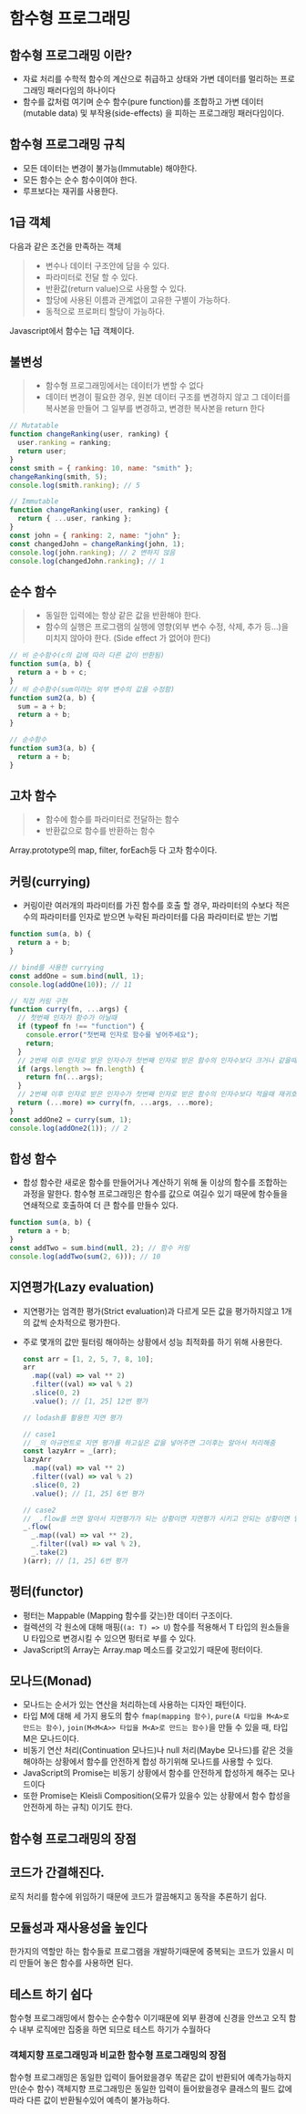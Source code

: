 # 함수형 프로그래밍

## 함수형 프로그래밍 이란?

- 자료 처리를 수학적 함수의 계산으로 취급하고 상태와 가변 데이터를 멀리하는 프로그래밍 패러다임의 하나이다
- 함수를 값처럼 여기며 순수 함수(pure function)를 조합하고 가변 데이터(mutable data) 및 부작용(side-effects) 을 피하는 프로그래밍 패러다임이다.

## 함수형 프로그래밍 규칙

- 모든 데이터는 변경이 불가능(Immutable) 해야한다.
- 모든 함수는 순수 함수이여야 한다.
- 루프보다는 재귀를 사용한다.

## 1급 객체

다음과 같은 조건을 만족하는 객체

> - 변수나 데이터 구조안에 담을 수 있다.
> - 파라미터로 전달 할 수 있다.
> - 반환값(return value)으로 사용할 수 있다.
> - 할당에 사용된 이름과 관계없이 고유한 구별이 가능하다.
> - 동적으로 프로퍼티 할당이 가능하다.

Javascript에서 함수는 1급 객체이다.

## 불변성

> - 함수형 프로그래밍에서는 데이터가 변할 수 없다
> - 데이터 변경이 필요한 경우, 원본 데이터 구조를 변경하지 않고 그 데이터를 복사본을 만들어 그 일부를 변경하고, 변경한 복사본을 return 한다

```javascript
// Mutatable
function changeRanking(user, ranking) {
  user.ranking = ranking;
  return user;
}
const smith = { ranking: 10, name: "smith" };
changeRanking(smith, 5);
console.log(smith.ranking); // 5

// Immutable
function changeRanking(user, ranking) {
  return { ...user, ranking };
}
const john = { ranking: 2, name: "john" };
const changedJohn = changeRanking(john, 1);
console.log(john.ranking); // 2 변하지 않음
console.log(changedJohn.ranking); // 1
```

## 순수 함수

> - 동일한 입력에는 항상 같은 값을 반환해야 한다.
> - 함수의 실행은 프로그램의 실행에 영향(외부 변수 수정, 삭제, 추가 등...)을 미치지 않아야 한다. (Side effect 가 없어야 한다)

```javascript
// 비 순수함수(c의 값에 따라 다른 값이 반환됨)
function sum(a, b) {
  return a + b + c;
}
// 비 순수함수(sum이라는 외부 변수의 값을 수정함)
function sum2(a, b) {
  sum = a + b;
  return a + b;
}

// 순수함수
function sum3(a, b) {
  return a + b;
}
```

## 고차 함수

> - 함수에 함수를 파라미터로 전달하는 함수
> - 반환값으로 함수를 반환하는 함수

Array.prototype의 map, filter, forEach등 다 고차 함수이다.

## 커링(currying)

- 커링이란 여러개의 파라미터를 가진 함수를 호출 할 경우, 파라미터의 수보다 적은 수의 파라미터를 인자로 받으면 누락된 파라미터를 다음 파라미터로 받는 기법

```javascript
function sum(a, b) {
  return a + b;
}

// bind를 사용한 currying
const addOne = sum.bind(null, 1);
console.log(addOne(10)); // 11

// 직접 커링 구현
function curry(fn, ...args) {
  // 첫번째 인자가 함수가 아닐때
  if (typeof fn !== "function") {
    console.error("첫번째 인자로 함수를 넣어주세요");
    return;
  }
  // 2번째 이후 인자로 받은 인자수가 첫번째 인자로 받은 함수의 인자수보다 크거나 같을때
  if (args.length >= fn.length) {
    return fn(...args);
  }
  // 2번째 이후 인자로 받은 인자수가 첫번째 인자로 받은 함수의 인자수보다 적을때 재귀호출
  return (...more) => curry(fn, ...args, ...more);
}
const addOne2 = curry(sum, 1);
console.log(addOne2(1)); // 2
```

## 합성 함수

- 합성 함수란 새로운 함수를 만들어거나 계산하기 위해 둘 이상의 함수를 조합하는 과정을 말한다. 함수형 프로그래밍은 함수를 값으로 여길수 있기 때문에 함수들을 연쇄적으로 호출하여 더 큰 함수를 만들수 있다.

```javascript
function sum(a, b) {
  return a + b;
}
const addTwo = sum.bind(null, 2); // 함수 커링
console.log(addTwo(sum(2, 6))); // 10
```

## 지연평가(Lazy evaluation)

- 지연평가는 엄격한 평가(Strict evaluation)과 다르게 모든 값을 평가하지않고 1개의 값씩 순차적으로 평가한다.
- 주로 몇개의 값만 필터링 해야하는 상황에서 성능 최적화를 하기 위해 사용한다.

  ```javascript
  const arr = [1, 2, 5, 7, 8, 10];
  arr
    .map((val) => val ** 2)
    .filter((val) => val % 2)
    .slice(0, 2)
    .value(); // [1, 25] 12번 평가

  // lodash를 활용한 지연 평가

  // case1
  // _의 아규먼트로 지연 평가를 하고싶은 값을 넣어주면 그이후는 알아서 처리해줌
  const lazyArr = _(arr);
  lazyArr
    .map((val) => val ** 2)
    .filter((val) => val % 2)
    .slice(0, 2)
    .value(); // [1, 25] 6번 평가

  // case2
  // _.flow를 쓰면 알아서 지연평가가 되는 상황이면 지연평가 시키고 안되는 상황이면 엄격한 평가로 처리함
  _.flow(
    _.map((val) => val ** 2),
    _.filter((val) => val % 2),
    _.take(2)
  )(arr); // [1, 25] 6번 평가
  ```

## 펑터(functor)

- 펑터는 Mappable (Mapping 함수를 갖는)한 데이터 구조이다.
- 컬렉션의 각 원소에 대해 매핑(`(a: T) => U`) 함수를 적용해서 T 타입의 원소들을 U 타입으로 변경시킬 수 있으면 펑터로 부를 수 있다.
- JavaScript의 Array는 Array.map 메소드를 갖고있기 때문에 펑터이다.

## 모나드(Monad)

- 모나드는 순서가 있는 연산을 처리하는데 사용하는 디자인 패턴이다.
- 타입 M에 대해 세 가지 용도의 함수 `fmap(mapping 함수)`, `pure(A 타입을 M<A>로 만드는 함수)`, `join(M<M<A>> 타입을 M<A>로 만드는 함수)`을 만들 수 있을 때, 타입 M은 모나드이다.
- 비동기 연산 처리(Continuation 모나드)나 null 처리(Maybe 모나드)를 같은 것을 해야하는 상황에서 함수를 안전하게 합성 하기위해 모나드를 사용할 수 있다.
- JavaScript의 Promise는 비동기 상황에서 함수를 안전하게 합성하게 해주는 모나드이다
- 또한 Promise는 Kleisli Composition(오류가 있을수 있는 상황에서 함수 합성을 안전하게 하는 규칙) 이기도 한다.

## 함수형 프로그래밍의 장점

## 코드가 간결해진다.

로직 처리를 함수에 위임하기 때문에 코드가 깔끔해지고 동작을 추론하기 쉽다.

## 모듈성과 재사용성을 높인다

한가지의 역할만 하는 함수들로 프로그램을 개발하기때문에 중복되는 코드가 있을시 미리 만들어 놓은 함수를 사용하면 된다.

## 테스트 하기 쉽다

함수형 프로그래밍에서 함수는 순수함수 이기때문에 외부 환경에 신경을 안쓰고 오직 함수 내부 로직에만 집중을 하면 되므로 테스트 하기가 수월하다

### 객체지향 프로그래밍과 비교한 함수형 프로그래밍의 장점

함수형 프로그래밍은 동일한 입력이 들어왔을경우 똑같은 값이 반환되어 예측가능하지만(순수 함수) 객체지향 프로그래밍은 동일한 입력이 들어왔을경우 클래스의 필드 값에따라 다른 값이 반환될수있어 예측이 불가능하다.
